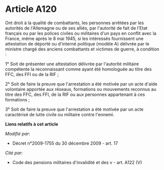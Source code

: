 # Article A120

Ont droit à la qualité de combattants, les personnes arrêtées par les autorités de l'Allemagne ou de ses alliés, par
l'autorité de fait de l'Etat français ou par les polices civiles ou militaires d'un pays en conflit avec la France, même
après le 8 mai 1945, si les intéressés fournissent une attestation de déporté ou d'interné politique (modèle A) délivrée par
le       ministre chargé des anciens combattants et victimes de guerre, à condition : 

1° Soit de présenter une attestation délivrée par l'autorité militaire compétente la reconnaissant comme ayant été homologuée
au titre des FFC, des FFI ou de la RIF ; 

2° Soit de faire la preuve que l'arrestation a été motivée par un acte d'aide volontaire apportée aux réseaux, formations ou
mouvements reconnus au titre des FFC, des FFI, de la RIF ou aux personnes appartenant à ces formations ; 

3° Soit de faire la preuve que l'arrestation a été motivée par un acte caractérisé de lutte civile ou militaire contre
l'ennemi.

**Liens relatifs à cet article**

_Modifié par_:

  - Décret n°2009-1755 du 30 décembre 2009 - art. 17

_Cité par_:

  - Code des pensions militaires d'invalidité et des v - art. A122 (V)
